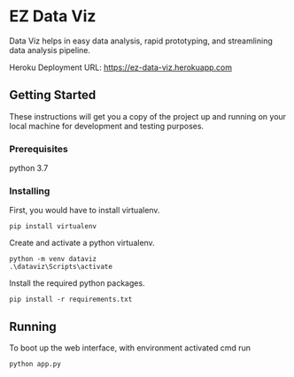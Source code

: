 # EZ Data Viz

Data Viz helps in easy data analysis, rapid prototyping, and streamlining data analysis pipeline.

Heroku Deployment URL: https://ez-data-viz.herokuapp.com

## Getting Started

These instructions will get you a copy of the project up and running on your local machine for development and testing purposes.

### Prerequisites

python 3.7

### Installing

First, you would have to install virtualenv.

```
pip install virtualenv
```

Create and activate a python virtualenv.

```
python -m venv dataviz
.\dataviz\Scripts\activate
```

Install the required python packages.

```
pip install -r requirements.txt
```

## Running

To boot up the web interface, with environment activated cmd run

```
python app.py
```
